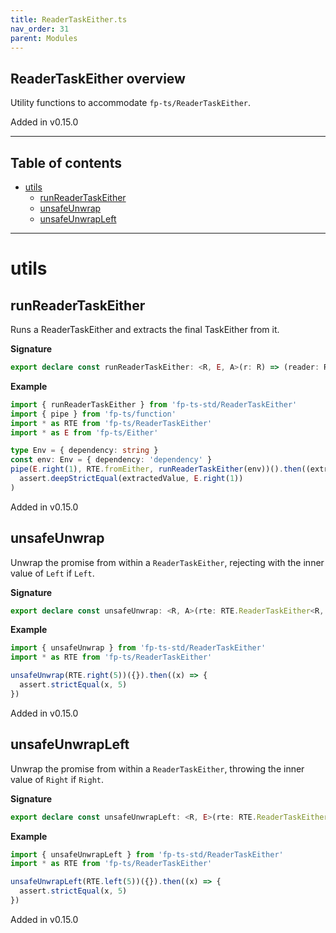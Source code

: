 ```yaml
---
title: ReaderTaskEither.ts
nav_order: 31
parent: Modules
---
```


## ReaderTaskEither overview

Utility functions to accommodate `fp-ts/ReaderTaskEither`.

Added in v0.15.0

---

<h2 class="text-delta">Table of contents</h2>

- [utils](#utils)
  - [runReaderTaskEither](#runreadertaskeither)
  - [unsafeUnwrap](#unsafeunwrap)
  - [unsafeUnwrapLeft](#unsafeunwrapleft)

---

# utils

## runReaderTaskEither

Runs a ReaderTaskEither and extracts the final TaskEither from it.

**Signature**

```ts
export declare const runReaderTaskEither: <R, E, A>(r: R) => (reader: RTE.ReaderTaskEither<R, E, A>) => TaskEither<E, A>
```

**Example**

```ts
import { runReaderTaskEither } from 'fp-ts-std/ReaderTaskEither'
import { pipe } from 'fp-ts/function'
import * as RTE from 'fp-ts/ReaderTaskEither'
import * as E from 'fp-ts/Either'

type Env = { dependency: string }
const env: Env = { dependency: 'dependency' }
pipe(E.right(1), RTE.fromEither, runReaderTaskEither(env))().then((extractedValue) =>
  assert.deepStrictEqual(extractedValue, E.right(1))
)
```

Added in v0.15.0

## unsafeUnwrap

Unwrap the promise from within a `ReaderTaskEither`, rejecting with the inner
value of `Left` if `Left`.

**Signature**

```ts
export declare const unsafeUnwrap: <R, A>(rte: RTE.ReaderTaskEither<R, unknown, A>) => (r: R) => Promise<A>
```

**Example**

```ts
import { unsafeUnwrap } from 'fp-ts-std/ReaderTaskEither'
import * as RTE from 'fp-ts/ReaderTaskEither'

unsafeUnwrap(RTE.right(5))({}).then((x) => {
  assert.strictEqual(x, 5)
})
```

Added in v0.15.0

## unsafeUnwrapLeft

Unwrap the promise from within a `ReaderTaskEither`, throwing the inner
value of `Right` if `Right`.

**Signature**

```ts
export declare const unsafeUnwrapLeft: <R, E>(rte: RTE.ReaderTaskEither<R, E, unknown>) => (r: R) => Promise<E>
```

**Example**

```ts
import { unsafeUnwrapLeft } from 'fp-ts-std/ReaderTaskEither'
import * as RTE from 'fp-ts/ReaderTaskEither'

unsafeUnwrapLeft(RTE.left(5))({}).then((x) => {
  assert.strictEqual(x, 5)
})
```

Added in v0.15.0
